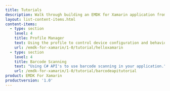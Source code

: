 ```yaml
---
title: Tutorials
description: Walk through building an EMDK for Xamarin application from the ground up with one of the following tutorials. Each tutorial includes step by step instructions and associate code.
layout: list-content-items.html
content-items:
  - type: section
    level: 4
    title: Profile Manager
    text: Using the profile to control device configuration and behaviors like setting the clock from your application.
    url: /emdk-for-xamarin/1-0/tutorial/helloxamarin
  - type: section
    level: 4
    title: Barcode Scanning
    text: "Using C# API's to use barcode scanning in your application."
    url: /emdk-for-xamarin/1-0/tutorial/barcodeapitutorial
product: EMDK For Xamarin
productversion: '1.0'
---
```

   













